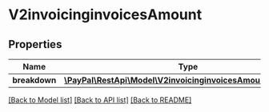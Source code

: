 # V2invoicinginvoicesAmount

## Properties
Name | Type | Description | Notes
------------ | ------------- | ------------- | -------------
**breakdown** | [**\PayPal\RestApi\Model\V2invoicinginvoicesAmountBreakdown**](V2invoicinginvoicesAmountBreakdown.md) |  | [optional] 

[[Back to Model list]](../README.md#documentation-for-models) [[Back to API list]](../README.md#documentation-for-api-endpoints) [[Back to README]](../README.md)


